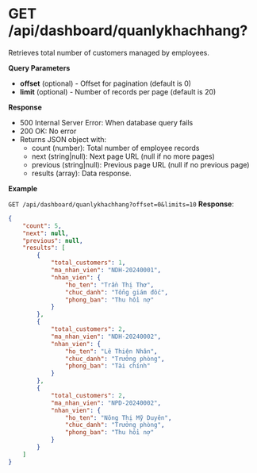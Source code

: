 # GET /api/dashboard/quanlykhachhang?

Retrieves total number of customers managed by employees.

**Query Parameters**

- **offset** (optional) - Offset for pagination (default is 0)
- **limit** (optional) - Number of records per page (default is 20)

**Response**

- 500 Internal Server Error: When database query fails
- 200 OK: No error
- Returns JSON object with:
  - count (number): Total number of employee records
  - next (string|null): Next page URL (null if no more pages)
  - previous (string|null): Previous page URL (null if no previous page)
  - results (array): Data response.

**Example**

`GET /api/dashboard/quanlykhachhang?offset=0&limits=10`
**Response**:

```json
{
    "count": 5,
    "next": null,
    "previous": null,
    "results": [
        {
            "total_customers": 1,
            "ma_nhan_vien": "NDH-20240001",
            "nhan_vien": {
                "ho_ten": "Trần Thị Thơ",
                "chuc_danh": "Tổng giám đốc",
                "phong_ban": "Thu hồi nợ"
            }
        },
        {
            "total_customers": 2,
            "ma_nhan_vien": "NDH-20240002",
            "nhan_vien": {
                "ho_ten": "Lê Thiện Nhân",
                "chuc_danh": "Trưởng phòng",
                "phong_ban": "Tài chính"
            }
        },
        {
            "total_customers": 2,
            "ma_nhan_vien": "NPD-20240002",
            "nhan_vien": {
                "ho_ten": "Nông Thị Mỹ Duyên",
                "chuc_danh": "Trưởng phòng",
                "phong_ban": "Thu hồi nợ"
            }
        }
    ]
}
```

